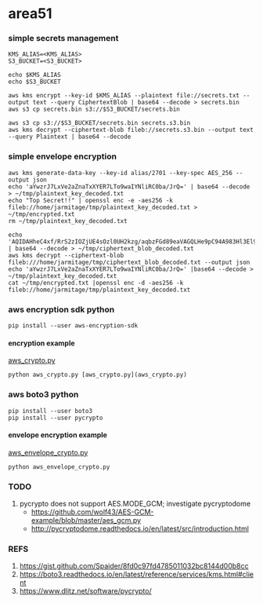 # area51

### simple secrets management
```
KMS_ALIAS=<KMS_ALIAS>
S3_BUCKET=<S3_BUCKET>

echo $KMS_ALIAS
echo $S3_BUCKET

aws kms encrypt --key-id $KMS_ALIAS --plaintext file://secrets.txt --output text --query CiphertextBlob | base64 --decode > secrets.bin
aws s3 cp secrets.bin s3://$S3_BUCKET/secrets.bin

aws s3 cp s3://$S3_BUCKET/secrets.bin secrets.s3.bin
aws kms decrypt --ciphertext-blob fileb://secrets.s3.bin --output text --query Plaintext | base64 --decode

```

### simple envelope encryption
```
aws kms generate-data-key --key-id alias/2701 --key-spec AES_256 --output json
echo 'aYwzrJ7LxVe2aZnaTxXYER7LTo9waIYNliRC0ba/JrQ=' | base64 --decode > ~/tmp/plaintext_key_decoded.txt
echo "Top Secret!!" | openssl enc -e -aes256 -k fileb://home/jarmitage/tmp/plaintext_key_decoded.txt > ~/tmp/encrypted.txt
rm ~/tmp/plaintext_key_decoded.txt

echo 'AQIDAHheC4xf/RrS2zIOZjUE4sOzl0UH2kzg/aqbzFGd89eaVAGQLHe9pC94A983Hl3El9lLAAAAfjB8BgkqhkiG9w0BBwagbzBtAgEAMGgGCSqGSIb3DQEHATAeBglghkgBZQMEAS4wEQQMBSlMOHtyiNTUX7rTAgEQgDt9eE5mv9K2UfCSz5rrvMom9YLbi8G+tQIC1/qYM7WJZ8ukNGTZ9dHo8DGJhJaNmELd2p+QI8h/LTj9XQ==' | base64 --decode > ~/tmp/ciphertext_blob_decoded.txt
aws kms decrypt --ciphertext-blob fileb:///home/jarmitage/tmp/ciphertext_blob_decoded.txt --output json
echo 'aYwzrJ7LxVe2aZnaTxXYER7LTo9waIYNliRC0ba/JrQ=' |base64 --decode > ~/tmp/plaintext_key_decoded.txt
cat ~/tmp/encrypted.txt |openssl enc -d -aes256 -k fileb://home/jarmitage/tmp/plaintext_key_decoded.txt

```

### aws encryption sdk python
```
pip install --user aws-encryption-sdk
```
#### encryption example
[aws_crypto.py](aws_crypto.py)
```
python aws_crypto.py [aws_crypto.py](aws_crypto.py)
```

### aws boto3 python
```
pip install --user boto3
pip install --user pycrypto
```

#### envelope encryption example
[aws_envelope_crypto.py](aws_envelope_crypto.py)
```
python aws_envelope_crypto.py
```

### TODO
1. pycrypto does not support AES.MODE_GCM; investigate pycryptodome
    * https://github.com/wolf43/AES-GCM-example/blob/master/aes_gcm.py
    * http://pycryptodome.readthedocs.io/en/latest/src/introduction.html

### REFS
1. https://gist.github.com/Spaider/8fd0c97fd4785011032bc8144d00b8cc
2. https://boto3.readthedocs.io/en/latest/reference/services/kms.html#client
3. https://www.dlitz.net/software/pycrypto/
